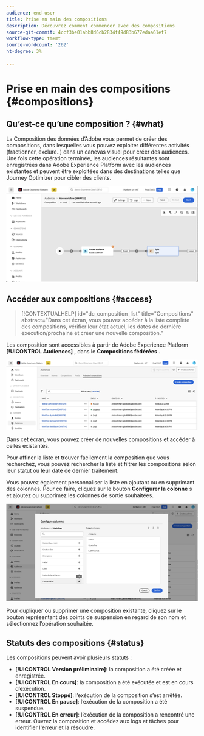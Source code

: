 ```yaml
---
audience: end-user
title: Prise en main des compositions
description: Découvrez comment commencer avec des compositions
source-git-commit: 4ccf3be01abb8d6cb2834f49d83b677edaa61ef7
workflow-type: tm+mt
source-wordcount: '262'
ht-degree: 3%

---
```


# Prise en main des compositions {#compositions}

## Qu’est-ce qu’une composition ? {#what}

La Composition des données d’Adobe vous permet de créer des compositions, dans lesquelles vous pouvez exploiter différentes activités (fractionner, exclure..) dans un canevas visuel pour créer des audiences. Une fois cette opération terminée, les audiences résultantes sont enregistrées dans Adobe Experience Platform avec les audiences existantes et peuvent être exploitées dans des destinations telles que Journey Optimizer pour cibler des clients.

![](assets/composition-example.png)

## Accéder aux compositions {#access}

>[!CONTEXTUALHELP]
>id="dc_composition_list"
>title="Compositions"
>abstract="Dans cet écran, vous pouvez accéder à la liste complète des compositions, vérifier leur état actuel, les dates de dernière exécution/prochaine et créer une nouvelle composition."

Les composition sont accessibles à partir de Adobe Experience Platform **[!UICONTROL Audiences]** , dans le **Compositions fédérées** .

![](assets/compositions-list.png)

Dans cet écran, vous pouvez créer de nouvelles compositions et accéder à celles existantes.

Pour affiner la liste et trouver facilement la composition que vous recherchez, vous pouvez rechercher la liste et filtrer les compositions selon leur statut ou leur date de dernier traitement.

Vous pouvez également personnaliser la liste en ajoutant ou en supprimant des colonnes. Pour ce faire, cliquez sur le bouton **Configurer la colonne** s et ajoutez ou supprimez les colonnes de sortie souhaitées.

![](assets/compositions-columns.png)

Pour dupliquer ou supprimer une composition existante, cliquez sur le bouton représentant des points de suspension en regard de son nom et sélectionnez l’opération souhaitée.

## Statuts des compositions {#status}

Les compositions peuvent avoir plusieurs statuts :

* **[!UICONTROL Version préliminaire]**: la composition a été créée et enregistrée.
* **[!UICONTROL En cours]**: la composition a été exécutée et est en cours d’exécution.
* **[!UICONTROL Stoppé]**: l’exécution de la composition s’est arrêtée.
* **[!UICONTROL En pause]**: l’exécution de la composition a été suspendue.
* **[!UICONTROL En erreur]**: l’exécution de la composition a rencontré une erreur. Ouvrez la composition et accédez aux logs et tâches pour identifier l&#39;erreur et la résoudre.
